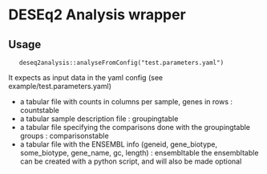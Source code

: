 # DESEq2 Analysis wrapper

## Usage

```
   deseq2analysis::analyseFromConfig("test.parameters.yaml")
```

It expects as input data in the yaml config (see example/test.parameters.yaml)
 * a tabular file with counts in columns per sample, genes in rows : countstable
 * a tabular sample description file : groupingtable
 * a tabular file specifying the comparisons done with the groupingtable groups : comparisonstable
 * a tabular file with the ENSEMBL info (geneid, gene_biotype, some_biotype, gene_name, gc, length) : ensembltable 
   the ensembltable can be created with a python script, and will also be made optional   






